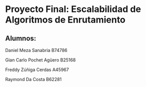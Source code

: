 # Proyecto Final: Escalabilidad de Algoritmos de Enrutamiento

## Alumnos:
Daniel Meza Sanabria B74786

Gian Carlo Pochet Agüero B25168

Freddy Zúñiga Cerdas A45967

Raymond Da Costa B62281
